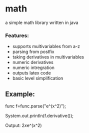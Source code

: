 # math
a simple math library written in java

### Features:
- supports multivariables from a-z
- parsing from postfix
- taking derivatives in multivariables
- numeric derivatives
- numeric intregration
- outputs latex code
- basic level simplification



## Example:

func f=func.parse("e^(x^2)");

System.out.println(f.derivative());

Output: 2*x*e^(x^2)
